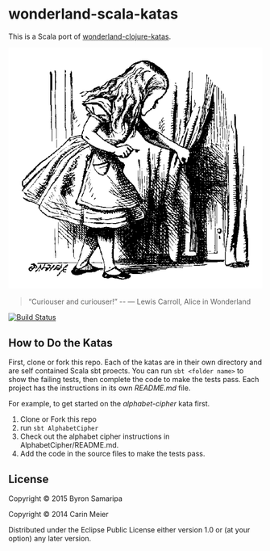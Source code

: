 # wonderland-scala-katas 

This is a Scala port of  [wonderland-clojure-katas](https://github.com/gigasquid/wonderland-clojure-katas).  

![Alice and the tiny door](/images/alicedoor.gif)

>“Curiouser and curiouser!” -- ― Lewis Carroll, Alice in Wonderland

[![Build Status](https://travis-ci.org/bsamaripa/Wonderland-Scala-Katas.svg?branch=master)](https://travis-ci.org/bsamaripa/Wonderland-Scala-Katas)

## How to Do the Katas

First, clone or fork this repo. Each of the katas are in their own directory and are self contained Scala sbt proects.  You can run `sbt <folder name>` to show the failing tests, then complete the code to make the tests pass. Each project has the instructions in its own _README.md_ file.

For example, to get started on the _alphabet-cipher_ kata first.

1. Clone or Fork this repo
2. run `sbt AlphabetCipher`
3. Check out the alphabet cipher instructions in AlphabetCipher/README.md.
4. Add the code in the source files to make the tests pass.


## License
Copyright © 2015 Byron Samaripa

Copyright © 2014 Carin Meier

Distributed under the Eclipse Public License either version 1.0 or (at your option) any later version.

